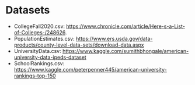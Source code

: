 # Datasets

- CollegeFall2020.csv: https://www.chronicle.com/article/Here-s-a-List-of-Colleges-/248626.
- PopulationEstimates.csv: https://www.ers.usda.gov/data-products/county-level-data-sets/download-data.aspx
- UniversityData.csv: https://www.kaggle.com/sumithbhongale/american-university-data-ipeds-dataset
- SchoolRankings.csv: https://www.kaggle.com/peterpenner445/american-university-rankings-top-150
